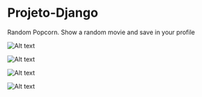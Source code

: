 # Projeto-Django

Random Popcorn. Show a random movie and save in your profile

![Alt text](https://i.imgur.com/WejKG2m.jpg,"homepage")

![Alt text](https://i.imgur.com/vIjHB95.jpg,"usrpage")

![Alt text](https://i.imgur.com/Ii9UTcK.jpg,"randommovie")

![Alt text](https://i.imgur.com/5UFLsQw.jpg,"signup")
